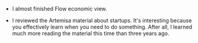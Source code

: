 - I almost finished Flow economic view.

- I reviewed the Artemisa material about startups. It's interesting because you effectively learn when you need to do something. After all, I learned much more reading the material this time than three years ago.
